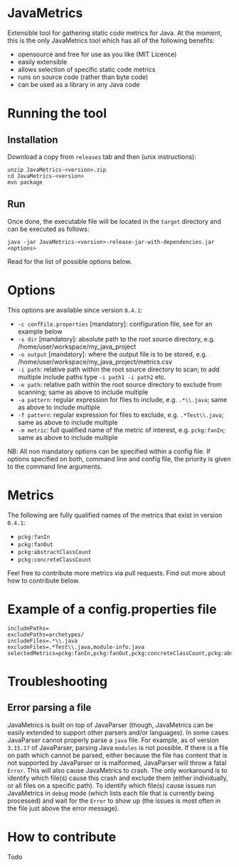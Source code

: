 # JavaMetrics

Extensible tool for gathering static code metrics for Java. At the moment, this is the only JavaMetrics tool which has all of the following benefits:

- opensource and free for use as you like (MIT Licence)
- easily extensible
- allows selection of specific static code metrics
- runs on source code (rather than byte code)
- can be used as a library in any Java code

# Running the tool

## Installation

Download a copy from `releases` tab and then (unix instructions):

```
unzip JavaMetrics-<version>.zip
cd JavaMetrics-<version>
mvn package
```

## Run
Once done, the executable file will be located in the `target` directory and can be executed as follows:

`java -jar JavaMetrics-<version>-release-jar-with-dependencies.jar <options>`

Read for the list of possible options below.

# Options

This options are available since version `0.4.1`:

- `-c confFile.properties` [mandatory]: configuration file, see for an example below
- `-s dir` [mandatory]: absolute path to the root source directory, e.g. /home/user/workspace/my_java_project
- `-o output` [mandatory]: where the output file is to be stored, e.g. /home/user/workspace/my_java_project/metrics.csv
- `-i path`: relative path within the root source directory to scan; to add multiple include paths type `-i path1 -i path2` etc.
- `-e path`: relative path within the root source directory to exclude from scanning; same as above to include multiple
- `-a pattern`: regular expression for files to include, e.g. `.*\\.java`; same as above to include multiple
- `-f pattern`: regular expression for files to exclude, e.g. `.*Test\\.java`; same as above to include multiple
- `-m metric`: full qualified name of the metric of interest, e.g. `pckg:fanIn`; same as above to include multiple

NB: All non mandatory options can be specified within a config file. If options specified on both, command line and config file, the priority is given to the command line arguments.

# Metrics

The following are fully qualified names of the metrics that exist in version `0.4.1`:

- `pckg:fanIn`
- `pckg:fanOut`
- `pckg:abstractClassCount`
- `pckg:concreteClassCount`

Feel free to contribute more metrics via pull requests. Find out more about how to contribute below.

# Example of a config.properties file

```
includePaths=
excludePaths=archetypes/
includeFiles=.*\\.java
excludeFiles=.*Test\\.java,module-info.java
selectedMetrics=pckg:fanIn,pckg:fanOut,pckg:concreteClassCount,pckg:abstractClassCount
```
# Troubleshooting

## Error parsing a file
JavaMetrics is built on top of JavaParser (though, JavaMetrics can be easily extended to support other parsers and/or languages). In some cases JavaParser cannot properly parse a `java` file. For example, as of version `3.15.17` of JavaParser, parsing Java `modules` is not possible. If there is a file on path which cannot be parsed, either because the file has content that is not supported by JavaParser or is malformed, JavaParser will throw a fatal `Error`. This will also cause JavaMetrics to crash. The only workaround is to identify which file(s) cause this crash and exclude them (either individually, or all files on a specific path). To identify which file(s) cause issues run JavaMetrics in `debug` mode (which lists each file that is currently being processed) and wait for the `Error` to show up (the issues is most often in the file just above the error message).

# How to contribute

Todo
